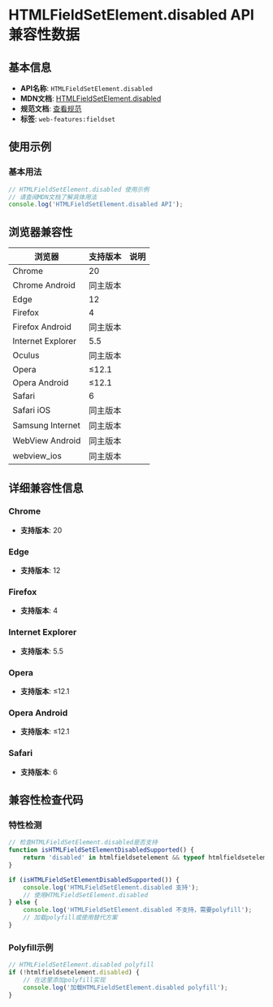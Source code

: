 # HTMLFieldSetElement.disabled API 兼容性数据

## 基本信息

- **API名称**: `HTMLFieldSetElement.disabled`
- **MDN文档**: [HTMLFieldSetElement.disabled](https://developer.mozilla.org/docs/Web/API/HTMLFieldSetElement/disabled)
- **规范文档**: [查看规范](https://html.spec.whatwg.org/multipage/form-elements.html#dom-fieldset-disabled)
- **标签**: `web-features:fieldset`

## 使用示例

### 基本用法

```javascript
// HTMLFieldSetElement.disabled 使用示例
// 请查阅MDN文档了解具体用法
console.log('HTMLFieldSetElement.disabled API');
```

## 浏览器兼容性

| 浏览器 | 支持版本 | 说明 |
|--------|----------|------|
| Chrome | 20 |  |
| Chrome Android | 同主版本 |  |
| Edge | 12 |  |
| Firefox | 4 |  |
| Firefox Android | 同主版本 |  |
| Internet Explorer | 5.5 |  |
| Oculus | 同主版本 |  |
| Opera | ≤12.1 |  |
| Opera Android | ≤12.1 |  |
| Safari | 6 |  |
| Safari iOS | 同主版本 |  |
| Samsung Internet | 同主版本 |  |
| WebView Android | 同主版本 |  |
| webview_ios | 同主版本 |  |

## 详细兼容性信息

### Chrome

- **支持版本**: 20

### Edge

- **支持版本**: 12

### Firefox

- **支持版本**: 4

### Internet Explorer

- **支持版本**: 5.5

### Opera

- **支持版本**: ≤12.1

### Opera Android

- **支持版本**: ≤12.1

### Safari

- **支持版本**: 6

## 兼容性检查代码

### 特性检测

```javascript
// 检查HTMLFieldSetElement.disabled是否支持
function isHTMLFieldSetElementDisabledSupported() {
    return 'disabled' in htmlfieldsetelement && typeof htmlfieldsetelement.disabled === 'function';
}

if (isHTMLFieldSetElementDisabledSupported()) {
    console.log('HTMLFieldSetElement.disabled 支持');
    // 使用HTMLFieldSetElement.disabled
} else {
    console.log('HTMLFieldSetElement.disabled 不支持，需要polyfill');
    // 加载polyfill或使用替代方案
}
```

### Polyfill示例

```javascript
// HTMLFieldSetElement.disabled polyfill
if (!htmlfieldsetelement.disabled) {
    // 在这里添加polyfill实现
    console.log('加载HTMLFieldSetElement.disabled polyfill');
}
```


